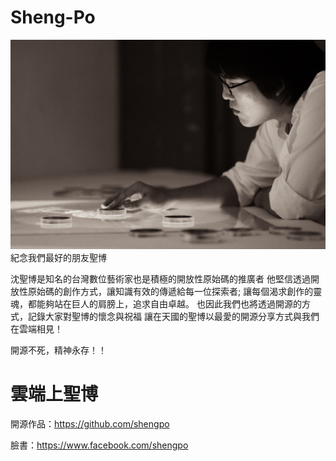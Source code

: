 Sheng-Po
========
![alt tag](https://github.com/aluanwang/Sheng-Po/blob/master/img/shengpo.jpg?raw=true)
紀念我們最好的朋友聖博

沈聖博是知名的台灣數位藝術家也是積極的開放性原始碼的推廣者
他堅信透過開放性原始碼的創作方式，讓知識有效的傳遞給每一位探索者;
讓每個渴求創作的靈魂，都能夠站在巨人的肩膀上，追求自由卓越。
也因此我們也將透過開源的方式，記錄大家對聖博的懷念與祝福
讓在天國的聖博以最愛的開源分享方式與我們在雲端相見！

開源不死，精神永存！！

雲端上聖博
========
開源作品：https://github.com/shengpo

臉書：https://www.facebook.com/shengpo

